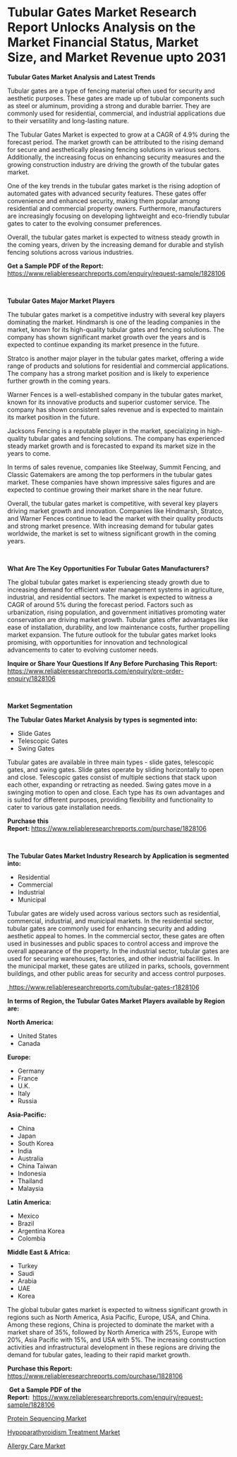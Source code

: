 <p><h1>Tubular Gates Market Research Report Unlocks Analysis on the Market Financial Status, Market Size, and Market Revenue upto 2031</h1></p><p><strong>Tubular Gates Market Analysis and Latest Trends</strong></p>
<p><p>Tubular gates are a type of fencing material often used for security and aesthetic purposes. These gates are made up of tubular components such as steel or aluminum, providing a strong and durable barrier. They are commonly used for residential, commercial, and industrial applications due to their versatility and long-lasting nature.</p><p>The Tubular Gates Market is expected to grow at a CAGR of 4.9% during the forecast period. The market growth can be attributed to the rising demand for secure and aesthetically pleasing fencing solutions in various sectors. Additionally, the increasing focus on enhancing security measures and the growing construction industry are driving the growth of the tubular gates market.</p><p>One of the key trends in the tubular gates market is the rising adoption of automated gates with advanced security features. These gates offer convenience and enhanced security, making them popular among residential and commercial property owners. Furthermore, manufacturers are increasingly focusing on developing lightweight and eco-friendly tubular gates to cater to the evolving consumer preferences.</p><p>Overall, the tubular gates market is expected to witness steady growth in the coming years, driven by the increasing demand for durable and stylish fencing solutions across various industries.</p></p>
<p><strong>Get a Sample PDF of the Report:&nbsp;</strong> <a href="https://www.reliableresearchreports.com/enquiry/request-sample/1828106">https://www.reliableresearchreports.com/enquiry/request-sample/1828106</a></p>
<p>&nbsp;</p>
<p><strong>Tubular Gates Major Market Players</strong></p>
<p><p>The tubular gates market is a competitive industry with several key players dominating the market. Hindmarsh is one of the leading companies in the market, known for its high-quality tubular gates and fencing solutions. The company has shown significant market growth over the years and is expected to continue expanding its market presence in the future.</p><p>Stratco is another major player in the tubular gates market, offering a wide range of products and solutions for residential and commercial applications. The company has a strong market position and is likely to experience further growth in the coming years.</p><p>Warner Fences is a well-established company in the tubular gates market, known for its innovative products and superior customer service. The company has shown consistent sales revenue and is expected to maintain its market position in the future.</p><p>Jacksons Fencing is a reputable player in the market, specializing in high-quality tubular gates and fencing solutions. The company has experienced steady market growth and is forecasted to expand its market size in the years to come.</p><p>In terms of sales revenue, companies like Steelway, Summit Fencing, and Classic Gatemakers are among the top performers in the tubular gates market. These companies have shown impressive sales figures and are expected to continue growing their market share in the near future.</p><p>Overall, the tubular gates market is competitive, with several key players driving market growth and innovation. Companies like Hindmarsh, Stratco, and Warner Fences continue to lead the market with their quality products and strong market presence. With increasing demand for tubular gates worldwide, the market is set to witness significant growth in the coming years.</p></p>
<p>&nbsp;</p>
<p><strong>What Are The Key Opportunities For Tubular Gates Manufacturers?</strong></p>
<p><p>The global tubular gates market is experiencing steady growth due to increasing demand for efficient water management systems in agriculture, industrial, and residential sectors. The market is expected to witness a CAGR of around 5% during the forecast period. Factors such as urbanization, rising population, and government initiatives promoting water conservation are driving market growth. Tubular gates offer advantages like ease of installation, durability, and low maintenance costs, further propelling market expansion. The future outlook for the tubular gates market looks promising, with opportunities for innovation and technological advancements to cater to evolving customer needs.</p></p>
<p><strong>Inquire or Share Your Questions If Any Before Purchasing This Report:</strong> <a href="https://www.reliableresearchreports.com/enquiry/pre-order-enquiry/1828106">https://www.reliableresearchreports.com/enquiry/pre-order-enquiry/1828106</a></p>
<p>&nbsp;</p>
<p><strong>Market Segmentation</strong></p>
<p><strong>The Tubular Gates Market Analysis by types is segmented into:</strong></p>
<p><ul><li>Slide Gates</li><li>Telescopic Gates</li><li>Swing Gates</li></ul></p>
<p><p>Tubular gates are available in three main types - slide gates, telescopic gates, and swing gates. Slide gates operate by sliding horizontally to open and close. Telescopic gates consist of multiple sections that stack upon each other, expanding or retracting as needed. Swing gates move in a swinging motion to open and close. Each type has its own advantages and is suited for different purposes, providing flexibility and functionality to cater to various gate installation needs.</p></p>
<p><strong>Purchase this Report:&nbsp;</strong><a href="https://www.reliableresearchreports.com/purchase/1828106">https://www.reliableresearchreports.com/purchase/1828106</a></p>
<p>&nbsp;</p>
<p><strong>The Tubular Gates Market Industry Research by Application is segmented into:</strong></p>
<p><ul><li>Residential</li><li>Commercial</li><li>Industrial</li><li>Municipal</li></ul></p>
<p><p>Tubular gates are widely used across various sectors such as residential, commercial, industrial, and municipal markets. In the residential sector, tubular gates are commonly used for enhancing security and adding aesthetic appeal to homes. In the commercial sector, these gates are often used in businesses and public spaces to control access and improve the overall appearance of the property. In the industrial sector, tubular gates are used for securing warehouses, factories, and other industrial facilities. In the municipal market, these gates are utilized in parks, schools, government buildings, and other public areas for security and access control purposes.</p></p>
<p><a href="https://www.reliableresearchreports.com/tubular-gates-r1828106">&nbsp;https://www.reliableresearchreports.com/tubular-gates-r1828106</a></p>
<p><strong>In terms of Region, the Tubular Gates Market Players available by Region are:</strong></p>
<p>
    <p> <strong> North America: </strong>
        <ul>
            <li>United States</li>
            <li>Canada</li>
        </ul>
        </p> 
    <p> <strong> Europe: </strong>
        <ul>
            <li>Germany</li>
            <li>France</li>
            <li>U.K.</li>
            <li>Italy</li>
            <li>Russia</li>
        </ul>
        </p> 
    <p> <strong> Asia-Pacific: </strong>
        <ul>
            <li>China</li>
            <li>Japan</li>
            <li>South Korea</li>
            <li>India</li>
            <li>Australia</li>
            <li>China Taiwan</li>
            <li>Indonesia</li>
            <li>Thailand</li>
            <li>Malaysia</li>
        </ul>
        </p> 
    <p> <strong> Latin America: </strong>
        <ul>
            <li>Mexico</li>
            <li>Brazil</li>
            <li>Argentina Korea</li>
            <li>Colombia</li>
        </ul>
        </p> 
    <p> <strong> Middle East & Africa: </strong>
        <ul>
            <li>Turkey</li>
            <li>Saudi</li>
            <li>Arabia</li>
            <li>UAE</li>
            <li>Korea</li>
        </ul>
    </p>
    </p>
<p><p>The global tubular gates market is expected to witness significant growth in regions such as North America, Asia Pacific, Europe, USA, and China. Among these regions, China is projected to dominate the market with a market share of 35%, followed by North America with 25%, Europe with 20%, Asia Pacific with 15%, and USA with 5%. The increasing construction activities and infrastructural development in these regions are driving the demand for tubular gates, leading to their rapid market growth.</p></p>
<p><strong>Purchase this Report: </strong><a href="https://www.reliableresearchreports.com/purchase/1828106">https://www.reliableresearchreports.com/purchase/1828106</a></p>
<p>&nbsp;<strong>Get a Sample PDF of the Report:&nbsp;&nbsp;</strong><a href="https://www.reliableresearchreports.com/enquiry/request-sample/1828106">https://www.reliableresearchreports.com/enquiry/request-sample/1828106</a></p>
<p><strong></strong></p>
<p><p><a href="https://florentine-yuzu-f42.notion.site/Protein-Sequencing-Market-Size-Market-Outlook-and-Market-Forecast-2024-to-2031-3fb05a017e7e472b8272956650c58236">Protein Sequencing Market</a></p><p><a href="https://fuschia-pecorino-a6d.notion.site/Hypoparathyroidism-Treatment-Market-Exploring-Market-Share-Market-Trends-and-Future-Growth-dde7be1688f1482f8e6c7a3275577539">Hypoparathyroidism Treatment Market</a></p><p><a href="https://changeable-paste-463.notion.site/Analyzing-Allergy-Care-Market-Global-Industry-Perspective-and-Forecast-2024-to-2031-7e985d1b9a0b444e88cecf66b4eeb5fb">Allergy Care Market</a></p></p>